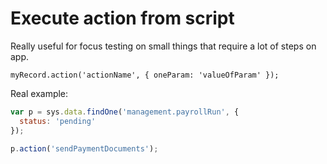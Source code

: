 # Execute action from script

Really useful for focus testing on small things that require a lot of
steps on app.

`myRecord.action('actionName', { oneParam: 'valueOfParam' });`

Real example:

```js
var p = sys.data.findOne('management.payrollRun', {
  status: 'pending'
});

p.action('sendPaymentDocuments');
```
